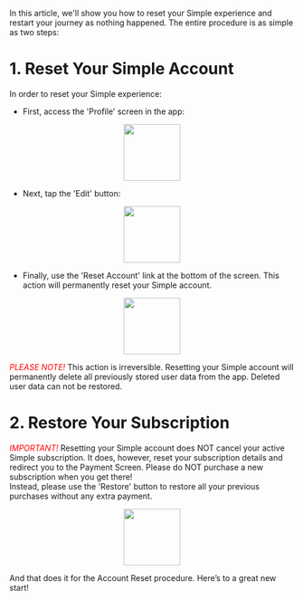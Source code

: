 In this article, we'll show you how to reset your Simple experience and restart your journey as nothing happened. The entire procedure is as simple as two steps:  
# 1. Reset Your Simple Account
In order to reset your Simple experience:

- First, access the 'Profile' screen in the app:
<p align="center">
  <img width="100" src="https://i.imgur.com/1ECSmLE.png">
</p>  

- Next, tap the 'Edit' button:  
<p align="center">
  <img width="100" src="https://i.imgur.com/KMPXcED.png">
</p>  

- Finally, use the 'Reset Account' link at the bottom of the screen. This action will permanently reset your Simple account.  
<p align="center">
  <img width="100" src="https://i.imgur.com/JWee6kG.png">
</p>  

<span style="color:red">*PLEASE NOTE!* </span>
This action is irreversible. Resetting your Simple account will permanently delete all previously stored user data from the app. Deleted user data can not be restored.
# 2. Restore Your Subscription
<span style="color:red">*IMPORTANT!*</span>
Resetting your Simple account does NOT cancel your active Simple subscription. It does, however, reset your subscription details and redirect you to the Payment Screen. Please do NOT purchase a new subscription when you get there!  
Instead, please use the 'Restore' button to restore all your previous purchases without any extra payment.  
<p align="center">
  <img width="100" src="https://i.imgur.com/MRIXH0M.png">
</p>  
And that does it for the Account Reset procedure. Here’s to a great new start!